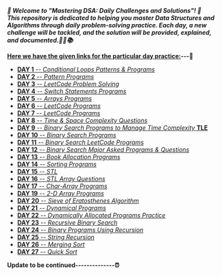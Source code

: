 

***🎉 Welcome to "Mastering DSA: Daily Challenges and Solutions"! 🎉  
This repository is dedicated to helping you master Data Structures and Algorithms through daily problem-solving practice. Each day, a new challenge will be tackled, and the solution will be provided, explained, and documented.🚀💡📚***

**<ins>Here we have the given links for the particular day practice:</ins>---🥇**

- [**DAY 1** -- *Conditional Loops Patterns & Programs*](https://github.com/Rjesh2006/MasteringDSA--Daily_Challenges_and_Solutions/tree/main/day1) 
- [**DAY 2** -- *Pattern Programs*](https://github.com/Rjesh2006/MasteringDSA--Daily_Challenges_and_Solutions/tree/main/day2)
- [**DAY 3** -- *LeetCode Problem Solving*](https://github.com/Rjesh2006/MasteringDSA--Daily_Challenges_and_Solutions/tree/main/day3)
- [**DAY 4** -- *Switch Statements Programs*](https://github.com/Rjesh2006/MasteringDSA--Daily_Challenges_and_Solutions/tree/main/day7)
- [**DAY 5** -- *Arrays Programs*](https://github.com/Rjesh2006/MasteringDSA--Daily_Challenges_and_Solutions/tree/main/day8)
- [**DAY 6** -- *LeetCode Programs*](https://github.com/Rjesh2006/MasteringDSA--Daily_Challenges_and_Solutions/tree/main/day6)
- [**DAY 7** -- *LeetCode Programs*](https://github.com/Rjesh2006/MasteringDSA--Daily_Challenges_and_Solutions/tree/main/day8)
- [**DAY 8** -- *Time & Space Complexity Questions*](https://github.com/Rjesh2006/MasteringDSA--Daily_Challenges_and_Solutions/tree/main/day9)
- [**DAY 9** -- *Binary Search Programs to Manage Time Complexity* **TLE**](https://github.com/Rjesh2006/MasteringDSADaily_Challenges_and_Solutions/tree/main/day10)
- [**DAY 10** -- *Binary Search Programs*](https://github.com/Rjesh2006/MasteringDSA--Daily_Challenges_and_Solutions/tree/main/day11)
- [**DAY 11** -- *Binary Search LeetCode Programs*](https://github.com/Rjesh2006/MasteringDSA--Daily_Challenges_and_Solutions/tree/main/day11)
- [**DAY 12** -- *Binary Search Major Asked Programs & Questions*](https://github.com/Rjesh2006/MasteringDSA--Daily_Challenges_and_Solutions/tree/main/day12)
- [**DAY 13** -- *Book Allocation Programs*](https://github.com/Rjesh2006/MasteringDSA--Daily_Challenges_and_Solutions/tree/main/day13)
- [**DAY 14** -- *Sorting Programs*](https://github.com/Rjesh2006/MasteringDSA--Daily_Challenges_and_Solutions/tree/main/day14)
- [**DAY 15** -- *STL*](https://github.com/Rjesh2006/MasteringDSA--Daily_Challenges_and_Solutions/tree/main/day15)
- [**DAY 16** -- *STL Array Questions*](https://github.com/Rjesh2006/MasteringDSA--Daily_Challenges_and_Solutions/tree/main/day16)
- [**DAY 17** -- *Char-Array Programs*](https://github.com/Rjesh2006/MasteringDSA--Daily_Challenges_and_Solutions/tree/main/day17)
- [**DAY 19** -- *2-D Array Programs*](https://github.com/Rjesh2006/MasteringDSA--Daily_Challenges_and_Solutions/tree/main/day19)
- [**DAY 20** -- *Sieve of Eratosthenes Algorithm*](https://github.com/Rjesh2006/MasteringDSA--Daily_Challenges_and_Solutions/tree/main/day20)
- [**DAY 21** -- *Dynamical Programs*](https://github.com/Rjesh2006/MasteringDSA--Daily_Challenges_and_Solutions/tree/main/day22)
- [**DAY 22** -- *Dynamically Allocated Programs Practice*](https://github.com/Rjesh2006/MasteringDSA--Daily_Challenges_and_Solutions/tree/main/day24datesecosep)
- [**DAY 23** -- *Recursive Binary Search*](https://github.com/Rjesh2006/MasteringDSA--Daily_Challenges_and_Solutions/tree/main/day25)
- [**DAY 24** -- *Binary Programs Using Recursion*](https://github.com/Rjesh2006/MasteringDSA--Daily_Challenges_and_Solutions/tree/main/day26)
- [**DAY 25** -- *String Recursion*](https://github.com/Rjesh2006/MasteringDSA--Daily_Challenges_and_Solutions/tree/main/day27)
- [**DAY 26** -- *Merging Sort*](https://github.com/Rjesh2006/MasteringDSA--Daily_Challenges_and_Solutions/tree/main/day28)
- [**DAY 27** -- *Quick Sort*](https://github.com/Rjesh2006/MasteringDSA--Daily_Challenges_and_Solutions/tree/main/day29)

**Update to be continued--------------⏰**

